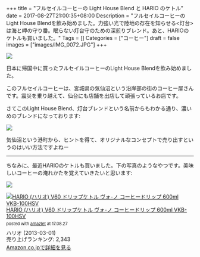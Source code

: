 +++
title = "フルセイルコーヒーの Light House Blend と HARIO のケトル"
date = 2017-08-27T21:00:35+08:00
Description = "フルセイルコーヒーのLight House Blendを飲み始めました。力強い光で陸地の存在を知らせる<灯台>は海と岬の守り番。眠らない灯台守のための深煎りブレンド。あと、HARIOのケトルも買いました。"
Tags = []
Categories = ["コーヒー"]
draft = false
images = ["images/IMG_0072.JPG"]
+++

![](https://lh3.googleusercontent.com/-iLQthM5QqhM/WaEA5E_j0rI/AAAAAAAAZ3M/BvxWeh-0_3c5cDIprh2XWUga7PLC4rMTQCHMYCw/I/IMG_0072.JPG)

日本に帰国中に買ったフルセイルコーヒーのLight House Blendを飲み始めました。

このフルセイルコーヒーは、宮城県の気仙沼という沿岸部の街のコーヒー屋さんです。震災を乗り越えて、仙台にも店舗を出店して頑張っているお店です。

さてこのLight House Blend、灯台ブレンドという名前からもわかる通り、濃いめのブレンドになっております:

![](https://lh3.googleusercontent.com/-KOqT200E5xI/WaJirCM2TCI/AAAAAAAAZ8A/6lmDixJ0awkeoIhJeerzWC97764H7h43QCHMYCw/I/IMG_0079.PNG)

気仙沼という港町から、ヒントを得て、オリジナルなコンセプトで売り出すというのはいい方法ですよねー

<hr>
ちなみに、最近HARIOのケトルも買いました。下の写真のようなやつです。美味しいコーヒーの淹れかたを覚えていきたいと思います:

![](https://lh3.googleusercontent.com/-Ed6ZreyOqQo/WaKOfRA0BII/AAAAAAAAZ8g/z9uBMB25ECEiUhPZrGsPH5RiZcyWBvo5QCHMYCw/I/IMG_0081.JPG)

<div class="amazlet-box" style="margin-bottom:0px;"><div class="amazlet-image" style="float:left;margin:0px 12px 1px 0px;"><a href="https://www.amazon.co.jp/exec/obidos/ASIN/B008L3R8BM/simsnes-22/ref=nosim/" name="amazletlink" target="_blank"><img src="https://images-fe.ssl-images-amazon.com/images/I/41ypUB0Pf6L._SL160_.jpg" alt="HARIO (ハリオ) V60 ドリップケトル ヴォ-ノ コーヒードリップ 600ml VKB-100HSV" style="border: none;" /></a></div><div class="amazlet-info" style="line-height:120%; margin-bottom: 10px"><div class="amazlet-name" style="margin-bottom:10px;line-height:120%"><a href="https://www.amazon.co.jp/exec/obidos/ASIN/B008L3R8BM/simsnes-22/ref=nosim/" name="amazletlink" target="_blank">HARIO (ハリオ) V60 ドリップケトル ヴォ-ノ コーヒードリップ 600ml VKB-100HSV</a><div class="amazlet-powered-date" style="font-size:80%;margin-top:5px;line-height:120%">posted with <a href="http://www.amazlet.com/" title="amazlet" target="_blank">amazlet</a> at 17.08.27</div></div><div class="amazlet-detail">ハリオ (2013-03-01)<br />売り上げランキング: 2,343<br /></div><div class="amazlet-sub-info" style="float: left;"><div class="amazlet-link" style="margin-top: 5px"><a href="https://www.amazon.co.jp/exec/obidos/ASIN/B008L3R8BM/simsnes-22/ref=nosim/" name="amazletlink" target="_blank">Amazon.co.jpで詳細を見る</a></div></div></div><div class="amazlet-footer" style="clear: left"></div></div>
